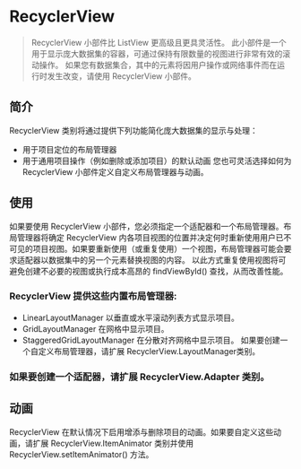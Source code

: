 # RecyclerView

> RecyclerView 小部件比 ListView 更高级且更具灵活性。 此小部件是一个用于显示庞大数据集的容器，可通过保持有限数量的视图进行非常有效的滚动操作。 如果您有数据集合，其中的元素将因用户操作或网络事件而在运行时发生改变，请使用 RecyclerView 小部件。

## 简介

RecyclerView 类别将通过提供下列功能简化庞大数据集的显示与处理：

- 用于项目定位的布局管理器
- 用于通用项目操作（例如删除或添加项目）的默认动画 您也可灵活选择如何为 RecyclerView 小部件定义自定义布局管理器与动画。

## 使用

如果要使用 RecyclerView 小部件，您必须指定一个适配器和一个布局管理器。布局管理器将确定 RecyclerView 内各项目视图的位置并决定何时重新使用用户已不可见的项目视图。如果要重新使用（或重复使用）一个视图，布局管理器可能会要求适配器以数据集中的另一个元素替换视图的内容。 以此方式重复使用视图将可避免创建不必要的视图或执行成本高昂的 findViewById() 查找，从而改善性能。

### RecyclerView 提供这些内置布局管理器:

- LinearLayoutManager 以垂直或水平滚动列表方式显示项目。
- GridLayoutManager 在网格中显示项目。
- StaggeredGridLayoutManager 在分散对齐网格中显示项目。 如果要创建一个自定义布局管理器，请扩展 RecyclerView.LayoutManager类别。

### 如果要创建一个适配器，请扩展 RecyclerView.Adapter 类别。

## 动画

RecyclerView 在默认情况下启用增添与删除项目的动画。如果要自定义这些动画，请扩展 RecyclerView.ItemAnimator 类别并使用 RecyclerView.setItemAnimator() 方法。
